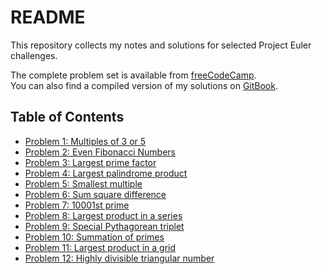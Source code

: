 # README

This repository collects my notes and solutions for selected Project Euler challenges.

The complete problem set is available from [freeCodeCamp](https://www.freecodecamp.org/learn/project-euler/).\
You can also find a compiled version of my solutions on [GitBook](https://frankmas-organization.gitbook.io/project-euler/).

## Table of Contents

* [Problem 1: Multiples of 3 or 5](problem-1-multiples-of-3-or-5.md)
* [Problem 2: Even Fibonacci Numbers](problem-2-even-fibonacci-numbers.md)
* [Problem 3: Largest prime factor](problem-3-largest-prime-factor.md)
* [Problem 4: Largest palindrome product](problem-4-largest-palindrome-product.md)
* [Problem 5: Smallest multiple](problem-5-smallest-multiple.md)
* [Problem 6: Sum square difference](problem-6-sum-square-difference.md)
* [Problem 7: 10001st prime](problem-7-10001st-prime.md)
* [Problem 8: Largest product in a series](problem-8-largest-product-in-a-series.md)
* [Problem 9: Special Pythagorean triplet](problem-9-special-pythagorean-triplet.md)
* [Problem 10: Summation of primes](problem-10-summation-of-primes.md)
* [Problem 11: Largest product in a grid](problem-11-largest-product-in-a-grid.md)
* [Problem 12: Highly divisible triangular number](problem-12-highly-divisible-triangular-number.md)

